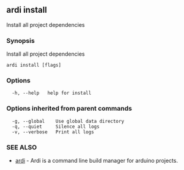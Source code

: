 ## ardi install

Install all project dependencies

### Synopsis


Install all project dependencies

```
ardi install [flags]
```

### Options

```
  -h, --help   help for install
```

### Options inherited from parent commands

```
  -g, --global    Use global data directory
  -q, --quiet     Silence all logs
  -v, --verbose   Print all logs
```

### SEE ALSO

* [ardi](ardi.md)	 - Ardi is a command line build manager for arduino projects.

